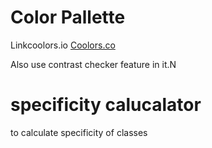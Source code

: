 



# Color Pallette

Linkcoolors.io [Coolors.co](https://coolors.co)

Also use contrast checker feature in it.N


# specificity calucalator

to calculate specificity of classes